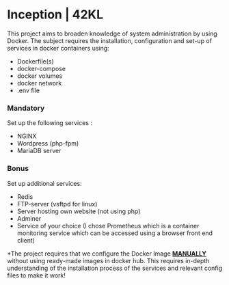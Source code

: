 # Inception | 42KL

This project aims to broaden knowledge of system administration by using Docker. The subject requires the installation, configuration and set-up of services in docker containers using:
- Dockerfile(s)
- docker-compose
- docker volumes
- docker network
- .env file

### Mandatory
Set up the following services :
 - NGINX
 - Wordpress (php-fpm)
 - MariaDB server

### Bonus
Set up additional services:
 - Redis
 - FTP-server (vsftpd for linux)
 - Server hosting own website (not using php)
 - Adminer
 - Service of your choice (I chose Prometheus which is a container monitoring service which can be accessed using a browser front end client)

*The project requires that we configure the Docker Image <ins>**MANUALLY**</ins> without using ready-made images in docker hub. This requires in-depth understanding of the installation process of the services and relevant config files to make it work!
